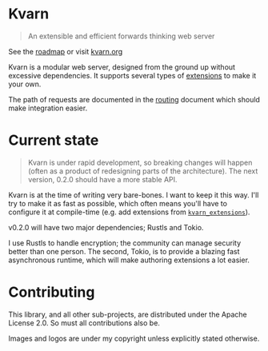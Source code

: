 # Kvarn

> An extensible and efficient forwards thinking web server

See the [roadmap](roadmap.md) or visit [kvarn.org](https://kvarn.org/)

Kvarn is a modular web server, designed from the ground up without excessive dependencies.
It supports several types of [extensions](extensions.md) to make it your own.

The path of requests are documented in the [routing](routing.md) document which should make integration easier.


# Current state

> Kvarn is under rapid development, so breaking changes will happen (often as a product of redesigning parts of the architecture).
> The next version, 0.2.0 should have a more stable API.

Kvarn is at the time of writing very bare-bones. I want to keep it this way. I'll try to make it as fast as possible, which often means you'll have
to configure it at compile-time (e.g. add extensions from [`kvarn_extensions`](kvarn_extensions/README.md)).


v0.2.0 will have two major dependencies; Rustls and Tokio.

I use Rustls to handle encryption; the community can manage security better than one person.
The second, Tokio, is to provide a blazing fast asynchronous runtime, which will make authoring extensions a lot easier.


# Contributing

This library, and all other sub-projects, are distributed under the Apache License 2.0.
So must all contributions also be.

Images and logos are under my copyright unless explicitly stated otherwise.
